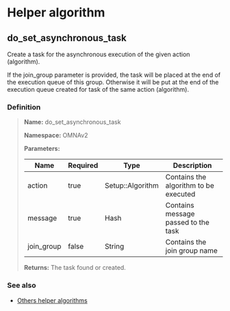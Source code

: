 # Helper algorithm

## do_set_asynchronous_task

Create a task for the asynchronous execution of the given action (algorithm).

If the join_group parameter is provided, the task will be placed at the end of the execution queue of this group. 
Otherwise it will be put at the end of the execution queue created for task of the same action (algorithm).
    
### Definition

> **Name:** do_set_asynchronous_task
> 
> **Namespace:** OMNAv2
>
> **Parameters:**
> 
> | Name | Required | Type | Description |
> | ---- | -------- | ---- | ----------- |
> | action | true | Setup::Algorithm | Contains the algorithm to be executed |
> | message | true | Hash | Contains message passed to the task |
> | join_group | false | String | Contains the join group name |
>
> **Returns:** The task found or created.

### See also
* [Others helper algorithms](overview?id=do_set_asynchronous_task)